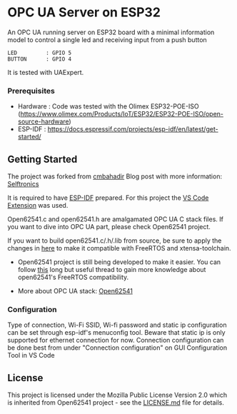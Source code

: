 # OPC UA Server on ESP32

An OPC UA running server on ESP32 board with a minimal information model to control a single led and receiving input from a push button

    LED         : GPIO 5
    BUTTON      : GPIO 4

It is tested with UAExpert.

### Prerequisites

- Hardware : Code was tested with the Olimex ESP32-POE-ISO (https://www.olimex.com/Products/IoT/ESP32/ESP32-POE-ISO/open-source-hardware)
- ESP-IDF : https://docs.espressif.com/projects/esp-idf/en/latest/get-started/

## Getting Started
The project was forked from [cmbahadir](https://github.com/cmbahadir/opcua-esp32)
Blog post with more information: [Selftronics](https://selftronics.com/2020/06/23/cheapest-embedded-opc-ua-server/)

It is required to have [ESP-IDF](https://github.com/espressif/esp-idf) prepared. For this project the [VS Code Extension](https://github.com/espressif/vscode-esp-idf-extension) was used.

    
Open62541.c and open62541.h are amalgamated OPC UA C stack files. If you want to dive into OPC UA part, please check Open62541 project.

If you want to build open62541.c/.h/.lib from source, be sure to apply the changes in [here](https://github.com/p123ad/opcua-esp32/blob/master/components/open62541lib/README.md) to make it compatible with FreeRTOS and xtensa-toolchain.

- Open62541 project is still being developed to make it easier. You can follow [this](https://github.com/open62541/open62541/pull/2511#issuecomment-732238526) long but useful thread to gain more knowledge about open62541's FreeRTOS compatibility.

- More about OPC UA stack: [Open62541](https://github.com/open62541/open62541)

### Configuration
Type of connection, Wi-Fi SSID, Wi-fi password and static ip configuration can be set through esp-idf's menuconfig tool. Beware that static ip is only supported for ethernet connection for now. Connection configuration can be done best from under "Connection configuration" on GUI Configuration Tool in VS Code
    
## License

This project is licensed under the Mozilla Public License Version 2.0 which is inherited from Open62541 project - see the [LICENSE.md](LICENSE.md) file for details.
